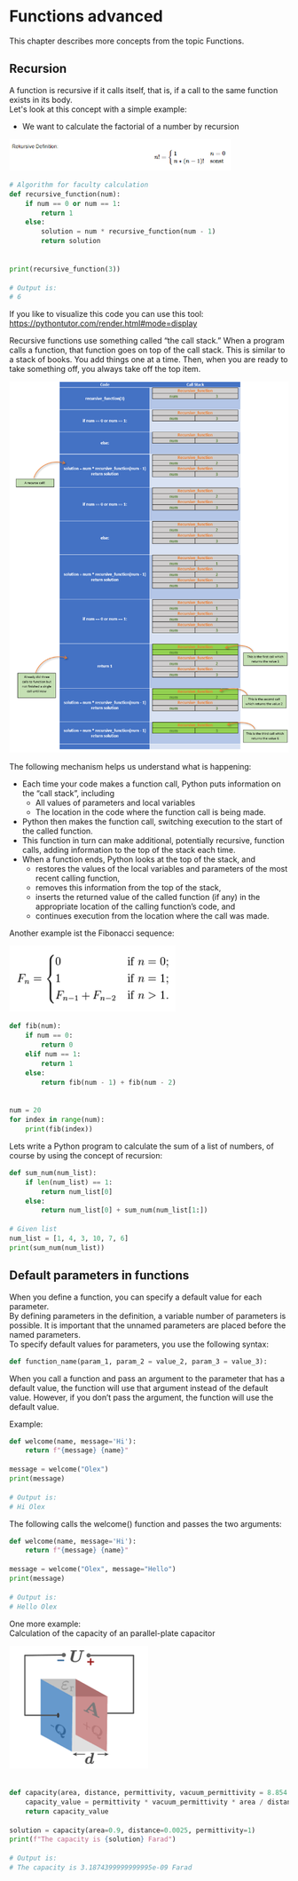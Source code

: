 # Functions advanced

This chapter describes more concepts from the topic Functions.

## Recursion

A function is recursive if it calls itself, that is, if a call to the same function exists in its body.
<br>
Let's look at this concept with a simple example:

- We want to calculate the factorial of a number by recursion

<p align="left">
<img src="https://github.com/Olexandr-Andriyenko/Python-learning-path/blob/main/illustrations/img50.PNG" width="400">
<p> 

```python
# Algorithm for faculty calculation
def recursive_function(num):
    if num == 0 or num == 1:
        return 1
    else:
        solution = num * recursive_function(num - 1)
        return solution


print(recursive_function(3))

# Output is:
# 6
```
If you like to visualize this code you can use this tool:
<br>
https://pythontutor.com/render.html#mode=display

Recursive functions use something called “the call stack.” When a program calls a function, that function goes on top of the call stack. This is similar to a stack of books. You add things one at a time. Then, when you are ready to take something off, you always take off the top item.    

<p align="left">
<img src="https://github.com/Olexandr-Andriyenko/Python-learning-path/blob/main/illustrations/img52.PNG" width="700">
<p> 

The following mechanism helps us understand what is happening:

- Each time your code makes a function call, Python puts information on the “call stack”, including
    - All values of parameters and local variables
    - The location in the code where the function call is being made.
- Python then makes the function call, switching execution to the start of the called function.
- This function in turn can make additional, potentially recursive, function calls, adding information to the top of the stack each time.
- When a function ends, Python looks at the top of the stack, and
    - restores the values of the local variables and parameters of the most recent calling function,
    - removes this information from the top of the stack,
    - inserts the returned value of the called function (if any) in the appropriate location of the calling function’s code, and
    - continues execution from the location where the call was made.
    
    
    
    
    
    
Another example ist the Fibonacci sequence:
    
<p align="left">
<img src="https://github.com/Olexandr-Andriyenko/Python-learning-path/blob/main/illustrations/img51.PNG" width="300">
<p> 

```python
def fib(num):
    if num == 0:
        return 0
    elif num == 1:
        return 1
    else:
        return fib(num - 1) + fib(num - 2)


num = 20
for index in range(num):
    print(fib(index))

```

Lets write a Python program to calculate the sum of a list of numbers, of course by using the concept of recursion:

```python
def sum_num(num_list):
    if len(num_list) == 1:
        return num_list[0]
    else:
        return num_list[0] + sum_num(num_list[1:])

# Given list
num_list = [1, 4, 3, 10, 7, 6]
print(sum_num(num_list))
```

## Default parameters in functions
    
When you define a function, you can specify a default value for each parameter.
<br>
By defining parameters in the definition, a variable number of parameters is possible. It is important that the unnamed parameters are placed before the named parameters.
<br>
To specify default values for parameters, you use the following syntax:

```python
def function_name(param_1, param_2 = value_2, param_3 = value_3):
```

When you call a function and pass an argument to the parameter that has a default value, the function will use that argument instead of the default value.
However, if you don’t pass the argument, the function will use the default value.
<br>

Example:

```python
def welcome(name, message='Hi'):
    return f"{message} {name}"

message = welcome("Olex")
print(message)

# Output is:
# Hi Olex

```
The following calls the welcome() function and passes the two arguments:

```python
def welcome(name, message='Hi'):
    return f"{message} {name}"

message = welcome("Olex", message="Hello")
print(message)

# Output is:
# Hello Olex
```

One more example:
<br>
Calculation of the capacity of an parallel-plate capacitor

<p align="left">
<img src="https://github.com/Olexandr-Andriyenko/Python-learning-path/blob/main/illustrations/img53.png" width="250">
<p> 

```python

def capacity(area, distance, permittivity, vacuum_permittivity = 8.854 * 10 ** (-12) ):
    capacity_value = permittivity * vacuum_permittivity * area / distance
    return capacity_value

solution = capacity(area=0.9, distance=0.0025, permittivity=1)
print(f"The capacity is {solution} Farad")

# Output is:
# The capacity is 3.1874399999999995e-09 Farad
```
   
